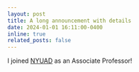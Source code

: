 ```yaml
---
layout: post
title: A long announcement with details
date: 2024-01-01 16:11:00-0400
inline: true
related_posts: false
---
```


I joined [NYUAD](https://nyuad.nyu.edu/en/) as an Associate Professor!